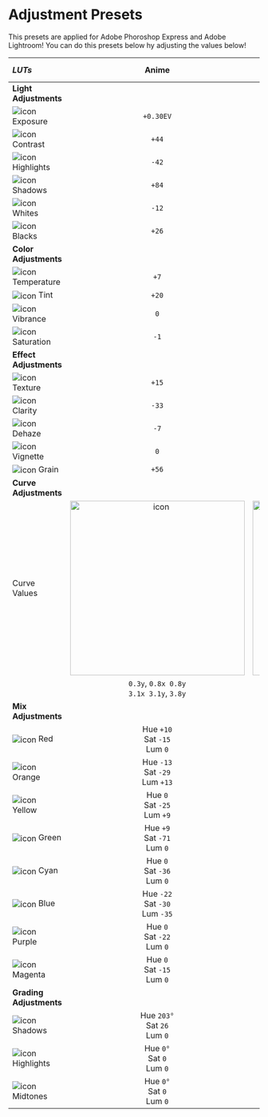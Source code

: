 # Adjustment Presets

This presets are applied for Adobe Phoroshop Express and Adobe Lightroom! You can do this presets below hy adjusting the values below!

| _LUTs_ | Anime | 80s | Western Country | Tropical Vibes |
| :--- | :---: | :---: | :---: | :---: |
| **Light Adjustments** |  |  |  |
| <picture><source media="(prefers-color-scheme: dark)" srcset="https://github.com/vjdyofficial/vjdyofficial/assets/136038916/abde5ec8-243c-473b-b23d-f56e78f7fc67"><source media="(prefers-color-scheme: light)" srcset="https://github.com/vjdyofficial/vjdyofficial/assets/136038916/e5c6bafa-3674-44c3-9b3d-c3e4785c27bf"><img align="center" alt="icon" src="https://github.com/vjdyofficial/vjdyofficial/assets/136038916/abde5ec8-243c-473b-b23d-f56e78f7fc67"></picture> Exposure | `+0.30EV` | `+0.36` | `0` |  |
| <picture><source media="(prefers-color-scheme: dark)" srcset="https://github.com/vjdyofficial/vjdyofficial/assets/136038916/eb0ccf90-db98-4802-aea0-39be1cc5506b"><source media="(prefers-color-scheme: light)" srcset="https://github.com/vjdyofficial/vjdyofficial/assets/136038916/5da84035-1caf-4745-a803-591c77c7a261"><img align="center" alt="icon" src="https://github.com/vjdyofficial/vjdyofficial/assets/136038916/eb0ccf90-db98-4802-aea0-39be1cc5506b"></picture> Contrast | `+44` | `26` | `+29` |  |
| <picture><source media="(prefers-color-scheme: dark)" srcset="https://github.com/vjdyofficial/vjdyofficial/assets/136038916/98f81ac4-22c7-4347-a561-05d94fa12b56"><source media="(prefers-color-scheme: light)" srcset="https://github.com/vjdyofficial/vjdyofficial/assets/136038916/7ce2a492-4c04-4c96-b365-f92aa2de1238"><img align="center" alt="icon" src="https://github.com/vjdyofficial/vjdyofficial/assets/136038916/98f81ac4-22c7-4347-a561-05d94fa12b56"></picture> Highlights | `-42` | `-50` | `-68` |  |
| <picture><source media="(prefers-color-scheme: dark)" srcset="https://github.com/vjdyofficial/vjdyofficial/assets/136038916/5a65c85b-f094-4c88-85a7-a945e01abf22"><source media="(prefers-color-scheme: light)" srcset="https://github.com/vjdyofficial/vjdyofficial/assets/136038916/defc1557-6610-403d-99b5-41252e96c10a"><img align="center" alt="icon" src="https://github.com/vjdyofficial/vjdyofficial/assets/136038916/5a65c85b-f094-4c88-85a7-a945e01abf22"></picture> Shadows | `+84` | `+100` | `+53` |  |
| <picture><source media="(prefers-color-scheme: dark)" srcset="https://github.com/vjdyofficial/vjdyofficial/assets/136038916/47f2562d-5400-407b-8161-29425e1844b2"><source media="(prefers-color-scheme: light)" srcset="https://github.com/vjdyofficial/vjdyofficial/assets/136038916/05a9bde9-9119-46e4-b827-2ebc41681900"><img align="center" alt="icon" src="https://github.com/vjdyofficial/vjdyofficial/assets/136038916/47f2562d-5400-407b-8161-29425e1844b2"></picture> Whites | `-12` | `-14` | `+49` |  |
| <picture><source media="(prefers-color-scheme: dark)" srcset="https://github.com/vjdyofficial/vjdyofficial/assets/136038916/d13acb2f-cc4c-44e0-9036-8c9a04c42743"><source media="(prefers-color-scheme: light)" srcset="https://github.com/vjdyofficial/vjdyofficial/assets/136038916/62749554-67f5-45d5-8c6a-8630538936b7"><img align="center" alt="icon" src="https://github.com/vjdyofficial/vjdyofficial/assets/136038916/d13acb2f-cc4c-44e0-9036-8c9a04c42743"></picture> Blacks | `+26` | `7` | `+48` |  |
| **Color Adjustments** |  |  |  |
| <picture><source media="(prefers-color-scheme: dark)" srcset="https://github.com/vjdyofficial/vjdyofficial/assets/136038916/b66901cf-3142-4624-a213-8305cebd4ab8"><source media="(prefers-color-scheme: light)" srcset="https://github.com/vjdyofficial/vjdyofficial/assets/136038916/a3299b30-6472-4d38-ab45-4a0c264c5482"><img align="center" alt="icon" src="https://github.com/vjdyofficial/vjdyofficial/assets/136038916/b66901cf-3142-4624-a213-8305cebd4ab8"></picture> Temperature | `+7` | `+2` | `+4` |  |
| <picture><source media="(prefers-color-scheme: dark)" srcset="https://github.com/vjdyofficial/vjdyofficial/assets/136038916/64de6ce9-743d-41fc-9bb2-896ae719e960"><source media="(prefers-color-scheme: light)" srcset="https://github.com/vjdyofficial/vjdyofficial/assets/136038916/20d5c9d9-4add-42f4-9944-31cc1109aa13"><img align="center" alt="icon" src=""></picture> Tint | `+20` | `+1` | `+14` |  |
| <picture><source media="(prefers-color-scheme: dark)" srcset="https://github.com/vjdyofficial/vjdyofficial/assets/136038916/6d9f55dd-dc51-4244-ad58-e9cf7dd1e695"><source media="(prefers-color-scheme: light)" srcset="https://github.com/vjdyofficial/vjdyofficial/assets/136038916/ce4a3f6d-ccbe-4ef9-a71f-910e045533e2"><img align="center" alt="icon" src="https://github.com/vjdyofficial/vjdyofficial/assets/136038916/6d9f55dd-dc51-4244-ad58-e9cf7dd1e695"></picture> Vibrance | `0` | `-12` | `0` |  |
| <picture><source media="(prefers-color-scheme: dark)" srcset="https://github.com/vjdyofficial/vjdyofficial/assets/136038916/8402b30c-914b-44e5-b341-c469be0abd57"><source media="(prefers-color-scheme: light)" srcset="https://github.com/vjdyofficial/vjdyofficial/assets/136038916/9f833906-a154-41a5-9424-931ced04ed6a"><img align="center" alt="icon" src="https://github.com/vjdyofficial/vjdyofficial/assets/136038916/8402b30c-914b-44e5-b341-c469be0abd57"></picture> Saturation | `-1` | `10` | `+1` |  |
| **Effect Adjustments** |  |  |  |  |
| <picture><source media="(prefers-color-scheme: dark)" srcset="https://github.com/vjdyofficial/vjdyofficial/assets/136038916/5946d165-1a0d-4abf-9c59-af714b53810c"><source media="(prefers-color-scheme: light)" srcset="https://github.com/vjdyofficial/vjdyofficial/assets/136038916/6a7631b8-e21a-46e9-a8bc-020c1e5f48cb"><img align="center" alt="icon" src="https://github.com/vjdyofficial/vjdyofficial/assets/136038916/5946d165-1a0d-4abf-9c59-af714b53810c"></picture> Texture | `+15` | `0` | `+15` |  |
| <picture><source media="(prefers-color-scheme: dark)" srcset="https://github.com/vjdyofficial/vjdyofficial/assets/136038916/ab1b9220-0ac1-415b-9f57-8bb447311067"><source media="(prefers-color-scheme: light)" srcset="https://github.com/vjdyofficial/vjdyofficial/assets/136038916/79f47580-cbb1-47ca-a34e-00175569d9b6"><img align="center" alt="icon" src="https://github.com/vjdyofficial/vjdyofficial/assets/136038916/ab1b9220-0ac1-415b-9f57-8bb447311067"></picture> Clarity | `-33` | `-17` | `-21` |  |
| <picture><source media="(prefers-color-scheme: dark)" srcset="https://github.com/vjdyofficial/vjdyofficial/assets/136038916/a1b0dec7-6859-4575-98aa-63ca82dadb07"><source media="(prefers-color-scheme: light)" srcset="https://github.com/vjdyofficial/vjdyofficial/assets/136038916/1a1a4c2b-071b-47ea-9aff-3addc24b160b"><img align="center" alt="icon" src="https://github.com/vjdyofficial/vjdyofficial/assets/136038916/a1b0dec7-6859-4575-98aa-63ca82dadb07"></picture> Dehaze | `-7` | `19` | `-5` |  |
| <picture><source media="(prefers-color-scheme: dark)" srcset="https://github.com/vjdyofficial/vjdyofficial/assets/136038916/826b7eb4-289d-431b-bdbe-38c1e567acef"><source media="(prefers-color-scheme: light)" srcset="https://github.com/vjdyofficial/vjdyofficial/assets/136038916/403f454b-6d63-4a22-97b1-5d69635eeb8e"><img align="center" alt="icon" src="https://github.com/vjdyofficial/vjdyofficial/assets/136038916/826b7eb4-289d-431b-bdbe-38c1e567acef"></picture> Vignette | `0` | `0` | `0` |  |
| <picture><source media="(prefers-color-scheme: dark)" srcset="https://github.com/vjdyofficial/vjdyofficial/assets/136038916/ae26622e-484c-4135-b270-8691bfeb8033"><source media="(prefers-color-scheme: light)" srcset="https://github.com/vjdyofficial/vjdyofficial/assets/136038916/27d866da-fa25-428b-8db7-fded441108cc"><img align="center" alt="icon" src="https://github.com/vjdyofficial/vjdyofficial/assets/136038916/ae26622e-484c-4135-b270-8691bfeb8033"></picture> Grain | `+56` | `0` | `0` |  |
| **Curve Adjustments** |  |  |  |  |
| Curve Values | <img align="center" alt="icon" width="350px" src="https://github.com/vjdyofficial/vjdyofficial/assets/136038916/270e4bfa-c179-48e5-8cbb-a65425d53265"> | <img align="center" alt="icon" width="350px" src="https://github.com/vjdyofficial/vjdyofficial/assets/136038916/70ac5ab8-f6c0-4d8e-92e6-defa89df995f"> | <img align="center" alt="icon" width="350px" src="https://github.com/vjdyofficial/vjdyofficial/assets/136038916/304e4262-81d5-4e8d-87c4-c91d3933db23"> |  |
|  | `0.3y`, `0.8x 0.8y`<br>`3.1x 3.1y`, `3.8y` | `0.45y`, `1x 0.9y`<br>`2.45x 2.5y`, `1y` | `0.25y`, `0.8x 0.8y`<br>`3x 3y`, `3.8y` |  |
| **Mix Adjustments** |  |  |  |  |
| <img align="center" alt="icon" src="https://github.com/vjdyofficial/vjdyofficial/assets/136038916/25d6c304-7905-48eb-9673-54f2f06c9344"></picture> Red | Hue `+10`<br>Sat `-15`<br>Lum `0` | Hue `22`<br>Sat `-7`<br>Lum `+11` | Hue `10`<br>Sat `-15`<br>Lum `0` |  |
| <img align="center" alt="icon" src="https://github.com/vjdyofficial/vjdyofficial/assets/136038916/8f26c9e1-51a3-4a1f-bd62-a6e7fe06d01c"></picture> Orange | Hue `-13`<br>Sat `-29`<br>Lum `+13` | Hue `-19`<br>Sat `-4`<br>Lum `-8` | Hue `-13`<br>Sat `-13`<br>Lum `+13` |  |
| <img align="center" alt="icon" src="https://github.com/vjdyofficial/vjdyofficial/assets/136038916/0d3962da-c2de-4272-b285-f1af174ab42e"></picture> Yellow | Hue `0`<br>Sat `-25`<br>Lum `+9` | Hue `+8`<br>Sat `+34`<br>Lum `+27` | Hue `0`<br>Sat `-25`<br>Lum `+11` |  |
| <img align="center" alt="icon" src="https://github.com/vjdyofficial/vjdyofficial/assets/136038916/4abbfdb0-4098-4f9e-a8a8-9833576cd484"></picture> Green | Hue `+9`<br>Sat `-71`<br>Lum `0` | Hue `-11`<br>Sat `-20`<br>Lum `0` | Hue `+18`<br>Sat `-71`<br>Lum `0` |  |
| <img align="center" alt="icon" src="https://github.com/vjdyofficial/vjdyofficial/assets/136038916/9d5ebf4a-2ae7-4014-8d7f-5b483cd473d7"></picture> Cyan | Hue `0`<br>Sat `-36`<br>Lum `0` | Hue `0`<br>Sat `+12`<br>Lum `0` |  Hue `0`<br>Sat `-36`<br>Lum `0` |  |
| <img align="center" alt="icon" src="https://github.com/vjdyofficial/vjdyofficial/assets/136038916/b251ab1d-e148-4ff3-a6f4-ccab556884fb"></picture> Blue | Hue `-22`<br>Sat `-30`<br>Lum `-35` | Hue `-25`<br>Sat `+15`<br>Lum `0` | Hue `-16`<br>Sat `+38`<br>Lum `-7` |  |
| <img align="center" alt="icon" src="https://github.com/vjdyofficial/vjdyofficial/assets/136038916/2b387338-ae33-4a96-bbe8-695c1162ce17"></picture> Purple | Hue `0`<br>Sat `-22`<br>Lum `0` | Hue `+9`<br>Sat `+16`<br>Lum `+22` | Hue `0`<br>Sat `-22`<br>Lum `0` |  |
| <img align="center" alt="icon" src="https://github.com/vjdyofficial/vjdyofficial/assets/136038916/a1b47d2d-c841-4cdc-b442-2b246c35f2a8"></picture> Magenta | Hue `0`<br>Sat `-15`<br>Lum `0` | Hue `0`<br>Sat `0`<br>Lum `0` | Hue `-9`<br>Sat `-15`<br>Lum `0` |  |
| **Grading Adjustments** |  |  |  |  |
| <picture><source media="(prefers-color-scheme: dark)" srcset="https://github.com/vjdyofficial/vjdyofficial/assets/136038916/5a65c85b-f094-4c88-85a7-a945e01abf22"><source media="(prefers-color-scheme: light)" srcset="https://github.com/vjdyofficial/vjdyofficial/assets/136038916/defc1557-6610-403d-99b5-41252e96c10a"><img align="center" alt="icon" src="https://github.com/vjdyofficial/vjdyofficial/assets/136038916/5a65c85b-f094-4c88-85a7-a945e01abf22"></picture> Shadows | Hue `203°`<br>Sat `26`<br>Lum `0` | Hue `270°`<br>Sat `7`<br>Lum `0` | Hue `42`<br>Sat `2`<br>Lum `0` |  |
| <picture><source media="(prefers-color-scheme: dark)" srcset="https://github.com/vjdyofficial/vjdyofficial/assets/136038916/98f81ac4-22c7-4347-a561-05d94fa12b56"><source media="(prefers-color-scheme: light)" srcset="https://github.com/vjdyofficial/vjdyofficial/assets/136038916/7ce2a492-4c04-4c96-b365-f92aa2de1238"><img align="center" alt="icon" src="https://github.com/vjdyofficial/vjdyofficial/assets/136038916/98f81ac4-22c7-4347-a561-05d94fa12b56"></picture> Highlights | Hue `0°`<br>Sat `0`<br>Lum `0` | Hue `0°`<br>Sat `0`<br>Lum `0` | Hue `0°`<br>Sat `0`<br>Lum `0` |  |
| <picture><source media="(prefers-color-scheme: dark)" srcset="https://github.com/vjdyofficial/vjdyofficial/assets/136038916/eb0ccf90-db98-4802-aea0-39be1cc5506b"><source media="(prefers-color-scheme: light)" srcset="https://github.com/vjdyofficial/vjdyofficial/assets/136038916/5da84035-1caf-4745-a803-591c77c7a261"><img align="center" alt="icon" src="https://github.com/vjdyofficial/vjdyofficial/assets/136038916/eb0ccf90-db98-4802-aea0-39be1cc5506b"></picture> Midtones | Hue `0°`<br>Sat `0`<br>Lum `0` | Hue `0°`<br>Sat `0`<br>Lum `0` | Hue `0°`<br>Sat `0`<br>Lum `0` |

